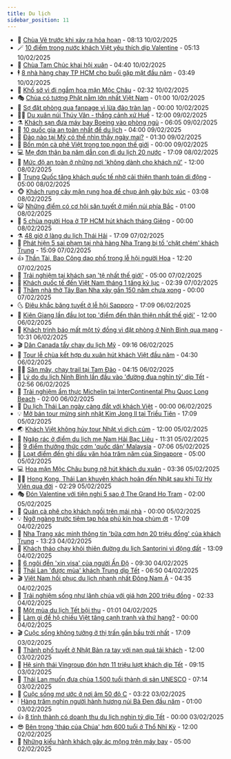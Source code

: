 ```yaml
---
title: Du lịch
sidebar_position: 11
---
```


<!-- vnexpress-du-lich:START -->
- 💂 [Chùa Vẽ trước khi xảy ra hỏa hoạn](https://vnexpress.net/chua-ve-truoc-khi-xay-ra-hoa-hoan-4847716.html) - 08:13 10/02/2025
- 🪄 [10 điểm trong nước khách Việt yêu thích dịp Valentine](https://vnexpress.net/10-diem-trong-nuoc-khach-viet-yeu-thich-dip-valentine-4847563.html) - 05:13 10/02/2025
- 🦅 [Chùa Tam Chúc khai hội xuân](https://vnexpress.net/chua-tam-chuc-khai-hoi-xuan-4847705.html) - 04:40 10/02/2025
- 🕴 [8 nhà hàng chay TP HCM cho buổi gặp mặt đầu năm](https://vnexpress.net/8-nha-hang-chay-tp-hcm-cho-buoi-gap-mat-dau-nam-4846196.html) - 03:49 10/02/2025
- 👀 [Khổ sở vì đi ngắm hoa mận Mộc Châu](https://vnexpress.net/kho-so-vi-di-ngam-hoa-man-moc-chau-4847436.html) - 02:32 10/02/2025
- 🎭 [Chùa có tượng Phật nằm lớn nhất Việt Nam](https://vnexpress.net/chua-co-tuong-phat-nam-lon-nhat-viet-nam-4846162.html) - 01:00 10/02/2025
- 🦒 [Sợ đặt phòng qua fanpage vì lừa đảo tràn lan](https://vnexpress.net/so-dat-phong-qua-fanpage-vi-lua-dao-tran-lan-4846988.html) - 00:00 10/02/2025
- 👨‍🏫 [Du xuân núi Thúy Vân - thắng cảnh xứ Huế](https://vnexpress.net/du-xuan-nui-thuy-van-thang-canh-xu-hue-4846371.html) - 12:00 09/02/2025
- ⚗️ [Khách sạn đưa máy bay Boeing vào phòng ngủ](https://vnexpress.net/khach-san-dua-may-bay-boeing-vao-phong-ngu-4847344.html) - 06:05 09/02/2025
- 🥸 [10 quốc gia an toàn nhất để du lịch](https://vnexpress.net/10-quoc-gia-an-toan-nhat-de-du-lich-4847227.html) - 04:00 09/02/2025
- 🤠 [Đảo nào tại Mỹ có thể nhìn thấy ngày mai?](https://vnexpress.net/dao-nao-tai-my-co-the-nhin-thay-ngay-mai-4847218.html) - 01:30 09/02/2025
- 🚀 [Bốn món cà phê Việt trong top ngon thế giới](https://vnexpress.net/bon-mon-ca-phe-viet-trong-top-ngon-the-gioi-4847236.html) - 00:00 09/02/2025
- 💻 [Mẹ đơn thân ba năm dẫn con đi du lịch 20 nước](https://vnexpress.net/me-don-than-ba-nam-dan-con-di-du-lich-20-nuoc-4847006.html) - 17:09 08/02/2025
- 💼 [Mức độ an toàn ở những nơi &#39;không dành cho khách nữ&#39;](https://vnexpress.net/muc-do-an-toan-o-nhung-noi-khong-danh-cho-khach-nu-4847149.html) - 12:00 08/02/2025
- 🤡 [Trung Quốc tăng khách quốc tế nhờ cải thiện thanh toán di động](https://vnexpress.net/trung-quoc-tang-khach-quoc-te-nho-cai-thien-thanh-toan-di-dong-4847036.html) - 05:00 08/02/2025
- 🐵 [Khách rung cây mận rụng hoa để chụp ảnh gây bức xúc](https://vnexpress.net/khach-rung-cay-man-rung-hoa-de-chup-anh-gay-buc-xuc-4847004.html) - 03:08 08/02/2025
- 😺 [Những điểm có cơ hội săn tuyết ở miền núi phía Bắc](https://vnexpress.net/nhung-diem-co-co-hoi-san-tuyet-o-mien-nui-phia-bac-4846986.html) - 01:00 08/02/2025
- 🌈 [5 chùa người Hoa ở TP HCM hút khách tháng Giêng](https://vnexpress.net/5-chua-nguoi-hoa-o-tp-hcm-hut-khach-thang-gieng-4846509.html) - 00:00 08/02/2025
- ⚗️ [48 giờ ở làng du lịch Thái Hải](https://vnexpress.net/48-gio-o-lang-du-lich-thai-hai-4846583.html) - 17:09 07/02/2025
- 👀 [Phát hiện 5 sai phạm tại nhà hàng Nha Trang bị tố &#39;chặt chém&#39; khách Trung](https://vnexpress.net/phat-hien-5-sai-pham-tai-nha-hang-nha-trang-bi-to-chat-chem-khach-trung-4847045.html) - 15:09 07/02/2025
- 👍 [Thần Tài, Bao Công dạo phố trong lễ hội người Hoa](https://vnexpress.net/than-tai-bao-cong-dao-pho-trong-le-hoi-nguoi-hoa-4847002.html) - 12:20 07/02/2025
- 💄 [Trải nghiệm tại khách sạn &#39;tệ nhất thế giới&#39;](https://vnexpress.net/trai-nghiem-tai-khach-san-te-nhat-the-gioi-4846753.html) - 05:00 07/02/2025
- 🥷 [Khách quốc tế đến Việt Nam tháng 1 tăng kỷ lục](https://vnexpress.net/khach-quoc-te-den-viet-nam-thang-1-tang-ky-luc-4846726.html) - 02:39 07/02/2025
- 📝 [Thăm nhà thờ Tây Ban Nha xây gần 150 năm chưa xong](https://vnexpress.net/tham-nha-tho-tay-ban-nha-xay-gan-150-nam-chua-xong-4845920.html) - 00:00 07/02/2025
- 🌜 [Điêu khắc băng tuyết ở lễ hội Sapporo](https://vnexpress.net/dieu-khac-bang-tuyet-o-le-hoi-sapporo-4846467.html) - 17:09 06/02/2025
- 📝 [Kiên Giang lần đầu lọt top &#39;điểm đến thân thiện nhất thế giới&#39;](https://vnexpress.net/kien-giang-lan-dau-lot-top-diem-den-than-thien-nhat-the-gioi-4846505.html) - 12:00 06/02/2025
- 🧰 [Khách trình báo mất một tỷ đồng vì đặt phòng ở Ninh Bình qua mạng](https://vnexpress.net/khach-trinh-bao-mat-mot-ty-dong-vi-dat-phong-o-ninh-binh-qua-mang-4846584.html) - 10:31 06/02/2025
- 🎬 [Dân Canada tẩy chay du lịch Mỹ](https://vnexpress.net/dan-canada-tay-chay-du-lich-my-4846426.html) - 09:16 06/02/2025
- 🧐 [Tour lễ chùa kết hợp du xuân hút khách Việt đầu năm](https://vnexpress.net/tour-le-chua-ket-hop-du-xuan-hut-khach-viet-dau-nam-4845941.html) - 04:30 06/02/2025
- 👨‍🏫 [Săn mây, chạy trail tại Tam Đảo](https://vnexpress.net/san-may-chay-trail-tai-tam-dao-4842780.html) - 04:15 06/02/2025
- 🦣 [Lý do du lịch Ninh Bình lần đầu vào &#39;đường đua nghìn tỷ&#39; dịp Tết](https://vnexpress.net/ly-do-du-lich-ninh-binh-lan-dau-vao-duong-dua-nghin-ty-dip-tet-4846034.html) - 02:56 06/02/2025
- 🌋 [Trải nghiệm ẩm thực Michelin tại InterContinental Phu Quoc Long Beach](https://vnexpress.net/trai-nghiem-am-thuc-michelin-tai-intercontinental-phu-quoc-long-beach-4846211.html) - 02:00 06/02/2025
- 🦄 [Du lịch Thái Lan ngày càng đắt với khách Việt](https://vnexpress.net/du-lich-thai-lan-ngay-cang-dat-voi-khach-viet-4846181.html) - 00:00 06/02/2025
- 💡 [Mở bán tour mừng sinh nhật Kim Jong Il tại Triều Tiên](https://vnexpress.net/mo-ban-tour-mung-sinh-nhat-kim-jong-il-tai-trieu-tien-4846111.html) - 17:09 05/02/2025
- 🌏 [Khách Việt không hủy tour Nhật vì dịch cúm](https://vnexpress.net/khach-viet-khong-huy-tour-nhat-vi-dich-cum-4846028.html) - 12:00 05/02/2025
- 💂 [Ngập rác ở điểm du lịch mẹ Nam Hải Bạc Liêu](https://vnexpress.net/ngap-rac-o-diem-du-lich-me-nam-hai-bac-lieu-4846185.html) - 11:31 05/02/2025
- 🤩 [9 điểm thưởng thức cơm &#39;quốc dân&#39; Malaysia](https://vnexpress.net/9-diem-thuong-thuc-com-quoc-dan-malaysia-4846042.html) - 07:06 05/02/2025
- 💪 [Loạt điểm đến ghi dấu văn hóa trăm năm của Singapore](https://vnexpress.net/loat-diem-den-ghi-dau-van-hoa-tram-nam-cua-singapore-4839156.html) - 05:00 05/02/2025
- 💻 [Hoa mận Mộc Châu bung nở hút khách du xuân](https://vnexpress.net/hoa-man-moc-chau-bung-no-hut-khach-du-xuan-4845178.html) - 03:36 05/02/2025
- 🧑‍💻 [Hong Kong, Thái Lan khuyên khách hoãn đến Nhật sau khi Từ Hy Viên qua đời](https://vnexpress.net/hong-kong-thai-lan-khuyen-khach-hoan-den-nhat-sau-khi-tu-hy-vien-qua-doi-4845898.html) - 02:29 05/02/2025
- 🎭 [Đón Valentine với tiện nghi 5 sao ở The Grand Ho Tram](https://vnexpress.net/don-valentine-voi-tien-nghi-5-sao-o-the-grand-ho-tram-4841097.html) - 02:00 05/02/2025
- 🧐 [Quán cà phê cho khách ngồi trên mái nhà](https://vnexpress.net/quan-ca-phe-cho-khach-ngoi-tren-mai-nha-4845194.html) - 00:00 05/02/2025
- 💡 [Ngỡ ngàng trước tiệm tạp hóa phủ kín hoa chùm ớt](https://vnexpress.net/ngo-ngang-truoc-tiem-tap-hoa-phu-kin-hoa-chum-ot-4845714.html) - 17:09 04/02/2025
- 🌊 [Nha Trang xác minh thông tin &#39;bữa cơm hơn 20 triệu đồng&#39; của khách Trung](https://vnexpress.net/nha-trang-xac-minh-thong-tin-bua-com-hon-20-trieu-dong-cua-khach-trung-4845810.html) - 13:23 04/02/2025
- 🎃 [Khách tháo chạy khỏi thiên đường du lịch Santorini vì động đất](https://vnexpress.net/khach-thao-chay-khoi-thien-duong-du-lich-santorini-vi-dong-dat-4845809.html) - 13:09 04/02/2025
- 🧠 [6 ngôi đền &#39;xin visa&#39; của người Ấn Độ](https://vnexpress.net/6-ngoi-den-xin-visa-cua-nguoi-an-do-4845754.html) - 09:30 04/02/2025
- 💄 [Thái Lan &#39;được mùa&#39; khách Trung dịp Tết](https://vnexpress.net/thai-lan-duoc-mua-khach-trung-dip-tet-4845521.html) - 06:50 04/02/2025
- 🎬 [Việt Nam hồi phục du lịch nhanh nhất Đông Nam Á](https://vnexpress.net/viet-nam-hoi-phuc-du-lich-nhanh-nhat-dong-nam-a-4845592.html) - 04:35 04/02/2025
- 🐻 [Trải nghiệm sống như lãnh chúa với giá hơn 200 triệu đồng](https://vnexpress.net/trai-nghiem-song-nhu-lanh-chua-voi-gia-hon-200-trieu-dong-4845264.html) - 02:33 04/02/2025
- 🌝 [Một mùa du lịch Tết bội thu](https://vnexpress.net/mot-mua-du-lich-tet-boi-thu-4845440.html) - 01:01 04/02/2025
- 🤩 [Làm gì để hộ chiếu Việt tăng cạnh tranh và thứ hạng?](https://vnexpress.net/lam-gi-de-ho-chieu-viet-tang-canh-tranh-va-thu-hang-4842447.html) - 00:00 04/02/2025
- 🎬 [Cuộc sống không tưởng ở thị trấn gần bầu trời nhất](https://vnexpress.net/cuoc-song-khong-tuong-o-thi-tran-gan-bau-troi-nhat-4845387.html) - 17:09 03/02/2025
- 🦩 [Thành phố tuyết ở Nhật Bản ra tay với nạn quá tải khách](https://vnexpress.net/thanh-pho-tuyet-o-nhat-ban-ra-tay-voi-nan-qua-tai-khach-4845318.html) - 12:00 03/02/2025
- 🦍 [Hệ sinh thái Vingroup đón hơn 11 triệu lượt khách dịp Tết](https://vnexpress.net/he-sinh-thai-vingroup-don-hon-11-trieu-luot-khach-dip-tet-4845364.html) - 09:15 03/02/2025
- 👀 [Thái Lan muốn đưa chùa 1.500 tuổi thành di sản UNESCO](https://vnexpress.net/thai-lan-muon-dua-chua-1-500-tuoi-thanh-di-san-unesco-4845298.html) - 07:14 03/02/2025
- 🧰 [Cuộc sống mơ ước ở nơi âm 50 độ C](https://vnexpress.net/cuoc-song-mo-uoc-o-noi-am-50-do-c-4845139.html) - 03:22 03/02/2025
- 🕯 [Hàng trăm nghìn người hành hương núi Bà Đen đầu năm](https://vnexpress.net/hang-tram-nghin-nguoi-hanh-huong-nui-ba-den-dau-nam-4845050.html) - 01:00 03/02/2025
- 👍 [8 tỉnh thành có doanh thu du lịch nghìn tỷ dịp Tết](https://vnexpress.net/8-tinh-thanh-co-doanh-thu-du-lich-nghin-ty-dip-tet-4844989.html) - 00:00 03/02/2025
- 😎 [Bên trong &#39;tháp của Chúa&#39; hơn 600 tuổi ở Thổ Nhĩ Kỳ](https://vnexpress.net/ben-trong-thap-cua-chua-hon-600-tuoi-o-tho-nhi-ky-4825788.html) - 12:00 02/02/2025
- 🐘 [Những kiểu hành khách gây ác mộng trên máy bay](https://vnexpress.net/nhung-kieu-hanh-khach-gay-ac-mong-tren-may-bay-4844870.html) - 05:00 02/02/2025<!-- vnexpress-du-lich:END -->

